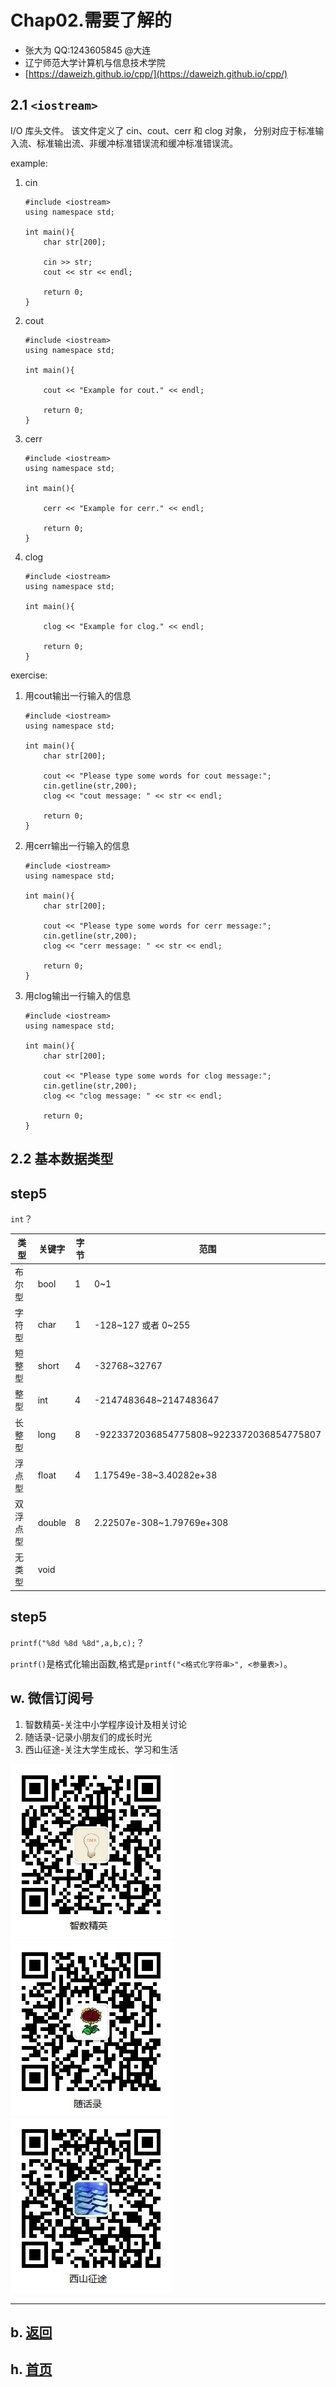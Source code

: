 # Chap02.需要了解的

- 张大为 QQ:1243605845 @大连
- 辽宁师范大学计算机与信息技术学院
- [https://daweizh.github.io/cpp/](https://daweizh.github.io/cpp/) 

## 2.1 `<iostream>`

I/O 库头文件。
该文件定义了 cin、cout、cerr 和 clog 对象，
分别对应于标准输入流、标准输出流、非缓冲标准错误流和缓冲标准错误流。

example:

1. cin
    ~~~
    #include <iostream>
    using namespace std;
    
    int main(){
        char str[200];
        
        cin >> str;
        cout << str << endl;
        
        return 0;
    } 
    ~~~
2. cout
    ~~~
    #include <iostream>
    using namespace std;
    
    int main(){
        
        cout << "Example for cout." << endl;
        
        return 0;
    }
    ~~~
3. cerr
    ~~~
    #include <iostream>
    using namespace std;
    
    int main(){
        
        cerr << "Example for cerr." << endl;
        
        return 0;
    }
    ~~~
4. clog
    ~~~
    #include <iostream>
    using namespace std;
    
    int main(){
        
        clog << "Example for clog." << endl;
        
        return 0;
    }
    ~~~

exercise:

1. 用cout输出一行输入的信息
    ~~~
    #include <iostream>
    using namespace std;
    
    int main(){
        char str[200];
        
        cout << "Please type some words for cout message:";
        cin.getline(str,200);   
        clog << "cout message: " << str << endl;
        
        return 0;
    }
    ~~~
2. 用cerr输出一行输入的信息
    ~~~
    #include <iostream>
    using namespace std;
    
    int main(){
        char str[200];
        
        cout << "Please type some words for cerr message:";
        cin.getline(str,200);   
        clog << "cerr message: " << str << endl;
        
        return 0;
    }
    ~~~
3. 用clog输出一行输入的信息
    ~~~
    #include <iostream>
    using namespace std;
    
    int main(){
        char str[200];
        
        cout << "Please type some words for clog message:";
        cin.getline(str,200);   
        clog << "clog message: " << str << endl;
        
        return 0;
    }
    ~~~

## 2.2 基本数据类型

## step5

`int`？

|类型|关键字|字节|范围|
|---|---|---|---|
|布尔型|bool|1|0~1|
|字符型|char|1|-128~127 或者 0~255|
|短整型|short|4|-32768~32767|
|整型|int|4|-2147483648~2147483647|
|长整型|long|8|-9223372036854775808~9223372036854775807|
|浮点型|float|4|1.17549e-38~3.40282e+38|
|双浮点型|double|8|2.22507e-308~1.79769e+308|
|无类型|void|||

## step5

`printf("%8d %8d %8d",a,b,c);`？

`printf()`是格式化输出函数,格式是`printf("<格式化字符串>", <参量表>)`。




## w. 微信订阅号

1. 智数精英-关注中小学程序设计及相关讨论
2. 随话录-记录小朋友们的成长时光
2. 西山征途-关注大学生成长、学习和生活

![欢迎关注“智数精英”订阅号](../../assets/me/img/idea8.jpg)
![欢迎关注“随话录”订阅号](../../assets/me/img/shl8.jpg)
![欢迎关注“西山征途”订阅号](../../assets/me/img/xszt8.jpg)

----------

## b. [返回](../)
    
## h. [首页](../../)

 